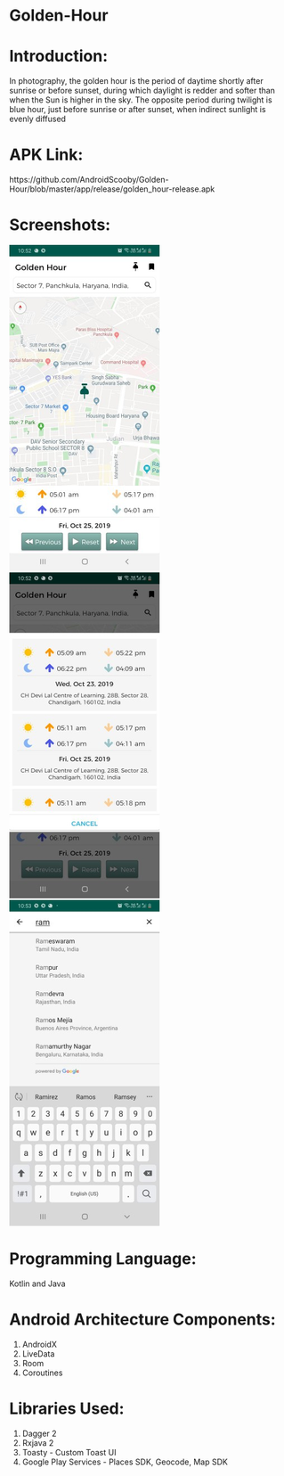 # Golden-Hour

<h1><b>Introduction:</b> </h1>
In photography, the golden hour is the period of daytime shortly after sunrise or before sunset, during which daylight is redder and softer than when the Sun is higher in the sky. The opposite period during twilight is blue hour, just before sunrise or after sunset, when indirect sunlight is evenly diffused

<h1><b>APK Link:</b> </h1> https://github.com/AndroidScooby/Golden-Hour/blob/master/app/release/golden_hour-release.apk

<h1><b>Screenshots:</b> </h1>

![Example1](screenshots/home.jpg) ![Example2](screenshots/dialog.jpg) ![Example2](screenshots/search.jpg)

<h1><b>Programming Language:</b> </h1> Kotlin and Java

<h1><b>Android Architecture Components:</b> </h1>
<ol>
  <li>AndroidX</li>
  <li>LiveData</li>
  <li>Room</li>
  <li>Coroutines</li>
</ol> 

<h1><b>Libraries Used:</b> </h1>
<ol>
  <li>Dagger 2</li>
  <li>Rxjava 2</li>
  <li>Toasty - Custom Toast UI</li>
  <li>Google Play Services - Places SDK, Geocode, Map SDK</li>
</ol>




